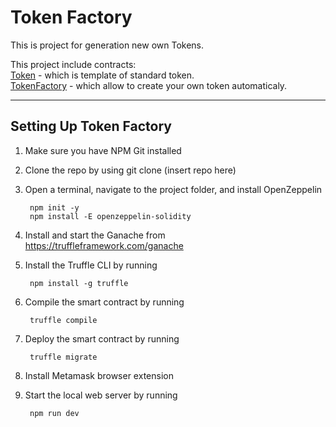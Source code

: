 **Token Factory**
=====================
This is project for generation new own Tokens.  
  
This project include contracts:  
[Token](https://github.com/KenjuDari/Token-Factory/blob/master/contracts/Token.sol) - which is template of standard token.  
[TokenFactory](https://github.com/KenjuDari/Token-Factory/blob/master/contracts/TokenFactory.sol) - which allow to create your own token automaticaly.  
***
Setting Up Token Factory  
-----------------------------------
1. Make sure you have NPM Git installed  
2. Clone the repo by using git clone (insert repo here)  
3. Open a terminal, navigate to the project folder, and install OpenZeppelin  

		npm init -y  
		npm install -E openzeppelin-solidity  
4. Install and start the Ganache from https://truffleframework.com/ganache  
5. Install the Truffle CLI by running  

		npm install -g truffle  
6. Compile the smart contract by running  

		truffle compile  
7. Deploy the smart contract by running  

		truffle migrate  
8. Install Metamask browser extension  
9. Start the local web server by running  

		npm run dev  
  